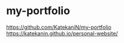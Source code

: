 # my-portfolio
https://github.com/KatekaniN/my-portfolio
https://katekanin.github.io/personal-website/
